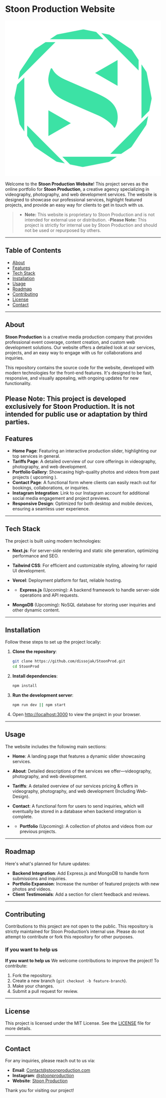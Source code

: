 
# Stoon Production Website

![Stoon Production Logo](public/assets/images/logostoonprod_rec.svg)

Welcome to the **Stoon Production Website**! This project serves as the online portfolio for **Stoon Production**, a creative agency specializing in videography, photography, and web development services. The website is designed to showcase our professional services, highlight featured projects, and provide an easy way for clients to get in touch with us.

>- **Note:** This website is proprietary to Stoon Production and is not intended for external use or distribution.
 -**Please Note:** This project is strictly for internal use by Stoon Production and should not be used or repurposed by others.
---

## Table of Contents
- [About](#about)
- [Features](#features)
- [Tech Stack](#tech-stack)
- [Installation](#installation)
- [Usage](#usage)
- [Roadmap](#roadmap)
- [Contributing](#contributing)
- [License](#license)
- [Contact](#contact)

---

## About

**Stoon Production** is a creative media production company that provides professional event coverage, content creation, and custom web development solutions. Our website offers a detailed look at our services, projects, and an easy way to engage with us for collaborations and inquiries.

This repository contains the source code for the website, developed with modern technologies for the front-end features. It's designed to be fast, responsive, and visually appealing, with ongoing updates for new functionality.

**Please Note:** This project is developed exclusively for Stoon Production. It is not intended for public use or adaptation by third parties.
---

## Features

- **Home Page**: Featuring an interactive production slider, highlighting our top services in general.
- **Tariffs Page**: A detailed overview of our core offerings in videography, photography, and web development.
- **Portfolio Gallery**: Showcasing high-quality photos and videos from past projects ( upcoming ).
- **Contact Page**: A functional form where clients can easily reach out for bookings, collaborations, or inquiries.
- **Instagram Integration**: Link to our Instagram account for additional social media engagement and project previews.
- **Responsive Design**: Optimized for both desktop and mobile devices, ensuring a seamless user experience.

---

## Tech Stack

The project is built using modern technologies:

- **Next.js**: For server-side rendering and static site generation, optimizing performance and SEO.
- **Tailwind CSS**: For efficient and customizable styling, allowing for rapid UI development.
- **Vercel**: Deployment platform for fast, reliable hosting.

- - **Express.js** (Upcoming): A backend framework to handle server-side operations and API requests.
- **MongoDB** (Upcoming): NoSQL database for storing user inquiries and other dynamic content.

---

## Installation

Follow these steps to set up the project locally:

1. **Clone the repository**:
   ```bash
   git clone https://github.com/dissojak/StoonProd.git
   cd StoonProd
   ```

2. **Install dependencies**:
   ```bash
   npm install
   ```

3. **Run the development server**:
   ```bash
   npm run dev || npm start
   ```

4. Open [http://localhost:3000](http://localhost:3000) to view the project in your browser.

---

## Usage

The website includes the following main sections:

- **Home**: A landing page that features a dynamic slider showcasing services.
- **About**: Detailed descriptions of the services we offer—videography, photography, and web development.
- **Tariffs**: A detailed overview of our services pricing & offers in videography, photography, and web development (Including Web-Design).
- **Contact**: A functional form for users to send inquiries, which will eventually be stored in a database when backend integration is complete.

- - **Portfolio** (Upcoming): A collection of photos and videos from our previous projects.

---

## Roadmap

Here's what's planned for future updates:

- **Backend Integration**: Add Express.js and MongoDB to handle form submissions and inquiries.
- **Portfolio Expansion**: Increase the number of featured projects with new photos and videos.
- **Client Testimonials**: Add a section for client feedback and reviews.

---

## Contributing

Contributions to this project are not open to the public. This repository is strictly maintained for Stoon Production’s internal use. Please do not attempt to contribute or fork this repository for other purposes.

### If you want to help us
**If you want to help us**
We welcome contributions to improve the project! To contribute:

1. Fork the repository.
2. Create a new branch (`git checkout -b feature-branch`).
3. Make your changes.
4. Submit a pull request for review.

---

## License

This project is licensed under the MIT License. See the [LICENSE](LICENSE) file for more details.

---

## Contact

For any inquiries, please reach out to us via:

- **Email**: [Contact@stoonproduction.com](mailto:stoonproduction@gmail.com)
- **Instagram**: [@stoonproduction](https://instagram.com/adem_ben_amor)
- **Website**: [Stoon Production](https://StoonProduction.com)

Thank you for visiting our project!
